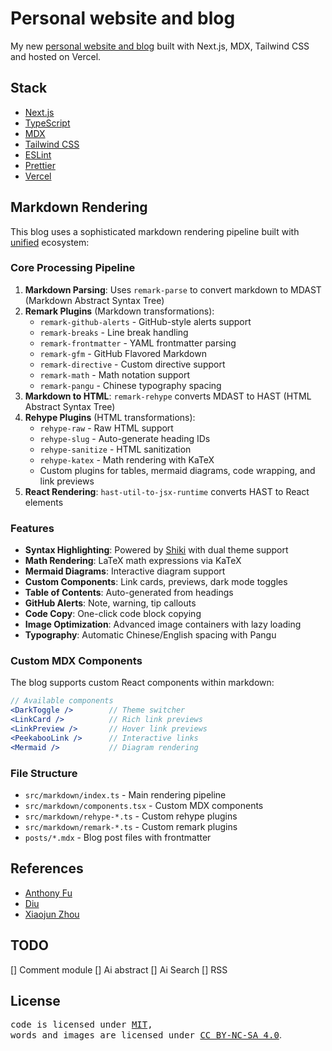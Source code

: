 # Personal website and blog

My new [personal website and blog](https://blog-next-gray-rho.vercel.app) built with Next.js, MDX, Tailwind CSS and hosted on Vercel.

## Stack

- [Next.js](https://nextjs.org)
- [TypeScript](https://www.typescriptlang.org)
- [MDX](https://github.com/hashicorp/next-mdx-remote)
- [Tailwind CSS](https://tailwindcss.com)
- [ESLint](https://eslint.org)
- [Prettier](https://prettier.io)
- [Vercel](http://vercel.com)

## Markdown Rendering

This blog uses a sophisticated markdown rendering pipeline built with [unified](https://unifiedjs.com/) ecosystem:

### Core Processing Pipeline

1. **Markdown Parsing**: Uses `remark-parse` to convert markdown to MDAST (Markdown Abstract Syntax Tree)
2. **Remark Plugins** (Markdown transformations):
   - `remark-github-alerts` - GitHub-style alerts support
   - `remark-breaks` - Line break handling
   - `remark-frontmatter` - YAML frontmatter parsing
   - `remark-gfm` - GitHub Flavored Markdown
   - `remark-directive` - Custom directive support
   - `remark-math` - Math notation support
   - `remark-pangu` - Chinese typography spacing
3. **Markdown to HTML**: `remark-rehype` converts MDAST to HAST (HTML Abstract Syntax Tree)
4. **Rehype Plugins** (HTML transformations):
   - `rehype-raw` - Raw HTML support
   - `rehype-slug` - Auto-generate heading IDs
   - `rehype-sanitize` - HTML sanitization
   - `rehype-katex` - Math rendering with KaTeX
   - Custom plugins for tables, mermaid diagrams, code wrapping, and link previews
5. **React Rendering**: `hast-util-to-jsx-runtime` converts HAST to React elements

### Features

- **Syntax Highlighting**: Powered by [Shiki](https://shiki.style/) with dual theme support
- **Math Rendering**: LaTeX math expressions via KaTeX
- **Mermaid Diagrams**: Interactive diagram support
- **Custom Components**: Link cards, previews, dark mode toggles
- **Table of Contents**: Auto-generated from headings
- **GitHub Alerts**: Note, warning, tip callouts
- **Code Copy**: One-click code block copying
- **Image Optimization**: Advanced image containers with lazy loading
- **Typography**: Automatic Chinese/English spacing with Pangu

### Custom MDX Components

The blog supports custom React components within markdown:

```jsx
// Available components
<DarkToggle />        // Theme switcher
<LinkCard />          // Rich link previews
<LinkPreview />       // Hover link previews
<PeekabooLink />      // Interactive links
<Mermaid />           // Diagram rendering
```

### File Structure

- `src/markdown/index.ts` - Main rendering pipeline
- `src/markdown/components.tsx` - Custom MDX components
- `src/markdown/rehype-*.ts` - Custom rehype plugins
- `src/markdown/remark-*.ts` - Custom remark plugins
- `posts/*.mdx` - Blog post files with frontmatter

## References
- [Anthony Fu](https://antfu.me)
- [Diu](https://ddiu.io)
- [Xiaojun Zhou](https://xiaojun.im)

## TODO

[] Comment module
[] Ai abstract
[] Ai Search
[] RSS

## License
<samp>code is licensed under <a href='./LICENSE'>MIT</a>,<br> words and images are licensed under <a href='https://creativecommons.org/licenses/by-nc-sa/4.0/'>CC BY-NC-SA 4.0</a></samp>.